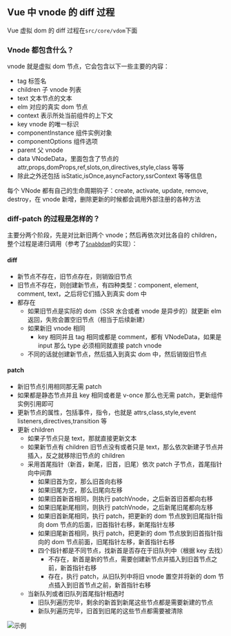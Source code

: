 [meta]: vuejs "title: 'Vue的vnode的diff过程', keywords: 'vue,vuejs,vnode,diff,patch', date: '2020-08-21'"

## Vue 中 vnode 的 diff 过程

Vue 虚拟 dom 的 diff 过程在`src/core/vdom`下面

### Vnode 都包含什么？

vnode 就是虚拟 dom 节点，它会包含以下一些主要的内容：

- tag 标签名
- children 子 vnode 列表
- text 文本节点的文本
- elm 对应的真实 dom 节点
- context 表示所处当前组件的上下文
- key vnode 的唯一标识
- componentInstance 组件实例对象
- componentOptions 组件选项
- parent 父 vnode
- data VNodeData，里面包含了节点的 attr,props,domProps,ref,slots,on,directives,style,class 等等
- 除此之外还包括 isStatic,isOnce,asyncFactory,ssrContext 等等信息

每个 VNode 都有自己的生命周期钩子：create, activate, update, remove, destroy，在 vnode 新增，删除更新的时候都会调用外部注册的各种方法

### diff-patch 的过程是怎样的？

主要分两个阶段，先是对比新旧两个 vnode；然后再依次对比各自的 children，整个过程是递归调用（参考了[`Snabbdom`](https://github.com/snabbdom/snabbdom)的实现）：

#### diff

- 新节点不存在，旧节点存在，则销毁旧节点
- 旧节点不存在，则创建新节点，有四种类型：component, element, comment, text，之后将它们插入到真实 dom 中
- 都存在
  - 如果旧节点是实际的 dom（SSR 水合或者 vnode 是异步的）就更新 elm 返回，失败会置空旧节点（相当于后续新建）
  - 如果新旧 vnode 相同
    - key 相同并且 tag 相同或都是 comment，都有 VNodeData，如果是 input 那么 type 必须相同就直接 patch vnode
  - 不同的话就创建新节点，然后插入到真实 dom 中，然后销毁旧节点

#### patch

- 新旧节点引用相同那无需 patch
- 如果都是静态节点并且 key 相同或者是 v-once 那么也无需 patch，更新组件实例引用即可
- 更新节点的属性，包括事件，指令，也就是 attrs,class,style,event listeners,directives,transition 等
- 更新 children
  - 如果子节点只是 text，那就直接更新文本
  - 如果新节点有 children 旧节点没有或者只是 text，那么依次新建子节点并插入，反之就移除旧节点的 children
  - 采用首尾指针（新首，新尾，旧首，旧尾）依次 patch 子节点，首尾指针向中间靠
    - 如果旧首为空，那么旧首向右移
    - 如果旧尾为空，那么旧尾向左移
    - 如果旧首新首相同，则执行 patchVnode，之后新首旧首都向右移
    - 如果旧尾新尾相同，则执行 patchVnode，之后新尾旧尾都向左移
    - 如果旧首新尾相同，执行 patch，把更新的 dom 节点放到旧尾指针指向 dom 节点的后面，旧首指针右移，新尾指针左移
    - 如果旧尾新首相同，执行 patch，把更新的 dom 节点放到旧首指针指向的 dom 节点前面，旧尾指针左移，新首指针右移
    - 四个指针都是不同节点，找新首是否存在于旧队列中（根据 key 去找）
      - 不存在，新首是新的节点，需要创建新节点并插入到旧首节点之前，新首指针右移
      - 存在，执行 patch，从旧队列中将旧 vnode 置空并将新的 dom 节点插入到旧首节点之前，新首指针右移
  - 当新队列或者旧队列首尾指针相遇时
    - 旧队列遍历完毕，剩余的新首到新尾这些节点都是需要新建的节点
    - 新队列遍历完毕，旧首到旧尾的这些节点都需要被清除

![示例](/images/vue2-dom-diff.gif)
